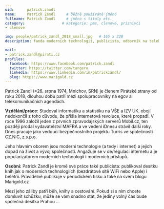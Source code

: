```yaml
---
uid:      patrick.zandl
name:     Patrick Zandl  	# běžně používáné jméno
fullname: Patrick Zandl  	# jméno s tituly etc.
category:                 # kategorie: pms, clenove, priznivci
- clenove

img: people/patrick_zandl_2018_small.jpg   # 165 x 220
description: fanda moderních technologií, publicista, odborník na telekomunikace a předseda Pirátů v Brandýse  # kratký popis, max 160 znaků

mail:
- patrick.zandl@pirati.cz
profiles:
  facebook: https://www.facebook.com/patrick.zandl
  twitter: https://twitter.com/tangero
  linkedin: https://www.linkedin.com/in/patrickzandl/
  blog: https://www.marigold.cz
---
```


Patrick Zandl (*26. srpna 1974, Mnichov, SRN) je členem Pirátské strany od roku 2018, dlouhou dobu patří mezi spolupracovníky na egov a telekomunikačních agendách.

**Vzdělání/práce:** Studoval informatiku a statistiku na VŠE a IZV UK, obojí nedokončil z toho důvodu, že přišla internetová revoluce, které propadl. V roce 1996 založil jeden z prvních zpravodajských serverů Mobil.cz, ten později prodal vydavatelství MAFRA a ve vedení iDnesu strávil další roky. Dnes pracuje jako vedoucí bezpečnostního projektu Turris ve společnosti CZ.NIC, z.s.p.o. 

Jeho hlavním oborem jsou moderní technologie (a tedy i internet) a jejich dopad na život a vývoj společnosti. Angažuje se v de/regulaci internetu a je popularizátorem moderních technologií i moderních přístupů.

**Osobní:** Patrick Zandl je kromě své práce také publicista: publikoval desítku knih jak o moderních technologiích (bezdrátové sítě WiFi nebo Apple) i beletrii. Pravidelně publikuje v periodickém tisku a také na svém blogu Marigold.cz

 Mezi jeho záliby patří běh, knihy a cestování. Pokud si s ním chcete domluvit schůzku, může se vám snadno stát, že jediný volný čas bude společná desítka Prahou …


